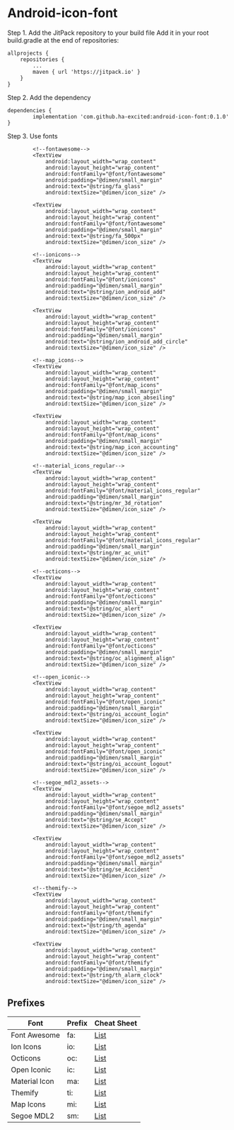 # Android-icon-font

Step 1. Add the JitPack repository to your build file
Add it in your root build.gradle at the end of repositories:

```
allprojects {
    repositories {
        ...
        maven { url 'https://jitpack.io' }
    }
}
```

Step 2. Add the dependency

```
dependencies {
        implementation 'com.github.ha-excited:android-icon-font:0.1.0'
}
```

Step 3. Use fonts

```
        <!--fontawesome-->
        <TextView
            android:layout_width="wrap_content"
            android:layout_height="wrap_content"
            android:fontFamily="@font/fontawesome"
            android:padding="@dimen/small_margin"
            android:text="@string/fa_glass"
            android:textSize="@dimen/icon_size" />

        <TextView
            android:layout_width="wrap_content"
            android:layout_height="wrap_content"
            android:fontFamily="@font/fontawesome"
            android:padding="@dimen/small_margin"
            android:text="@string/fa_500px"
            android:textSize="@dimen/icon_size" />

        <!--ionicons-->
        <TextView
            android:layout_width="wrap_content"
            android:layout_height="wrap_content"
            android:fontFamily="@font/ionicons"
            android:padding="@dimen/small_margin"
            android:text="@string/ion_android_add"
            android:textSize="@dimen/icon_size" />

        <TextView
            android:layout_width="wrap_content"
            android:layout_height="wrap_content"
            android:fontFamily="@font/ionicons"
            android:padding="@dimen/small_margin"
            android:text="@string/ion_android_add_circle"
            android:textSize="@dimen/icon_size" />

        <!--map_icons-->
        <TextView
            android:layout_width="wrap_content"
            android:layout_height="wrap_content"
            android:fontFamily="@font/map_icons"
            android:padding="@dimen/small_margin"
            android:text="@string/map_icon_abseiling"
            android:textSize="@dimen/icon_size" />

        <TextView
            android:layout_width="wrap_content"
            android:layout_height="wrap_content"
            android:fontFamily="@font/map_icons"
            android:padding="@dimen/small_margin"
            android:text="@string/map_icon_accounting"
            android:textSize="@dimen/icon_size" />

        <!--material_icons_regular-->
        <TextView
            android:layout_width="wrap_content"
            android:layout_height="wrap_content"
            android:fontFamily="@font/material_icons_regular"
            android:padding="@dimen/small_margin"
            android:text="@string/mr_3d_rotation"
            android:textSize="@dimen/icon_size" />

        <TextView
            android:layout_width="wrap_content"
            android:layout_height="wrap_content"
            android:fontFamily="@font/material_icons_regular"
            android:padding="@dimen/small_margin"
            android:text="@string/mr_ac_unit"
            android:textSize="@dimen/icon_size" />

        <!--octicons-->
        <TextView
            android:layout_width="wrap_content"
            android:layout_height="wrap_content"
            android:fontFamily="@font/octicons"
            android:padding="@dimen/small_margin"
            android:text="@string/oc_alert"
            android:textSize="@dimen/icon_size" />

        <TextView
            android:layout_width="wrap_content"
            android:layout_height="wrap_content"
            android:fontFamily="@font/octicons"
            android:padding="@dimen/small_margin"
            android:text="@string/oc_alignment_align"
            android:textSize="@dimen/icon_size" />

        <!--open_iconic-->
        <TextView
            android:layout_width="wrap_content"
            android:layout_height="wrap_content"
            android:fontFamily="@font/open_iconic"
            android:padding="@dimen/small_margin"
            android:text="@string/oi_account_login"
            android:textSize="@dimen/icon_size" />

        <TextView
            android:layout_width="wrap_content"
            android:layout_height="wrap_content"
            android:fontFamily="@font/open_iconic"
            android:padding="@dimen/small_margin"
            android:text="@string/oi_account_logout"
            android:textSize="@dimen/icon_size" />

        <!--segoe_mdl2_assets-->
        <TextView
            android:layout_width="wrap_content"
            android:layout_height="wrap_content"
            android:fontFamily="@font/segoe_mdl2_assets"
            android:padding="@dimen/small_margin"
            android:text="@string/se_Accept"
            android:textSize="@dimen/icon_size" />

        <TextView
            android:layout_width="wrap_content"
            android:layout_height="wrap_content"
            android:fontFamily="@font/segoe_mdl2_assets"
            android:padding="@dimen/small_margin"
            android:text="@string/se_Accident"
            android:textSize="@dimen/icon_size" />

        <!--themify-->
        <TextView
            android:layout_width="wrap_content"
            android:layout_height="wrap_content"
            android:fontFamily="@font/themify"
            android:padding="@dimen/small_margin"
            android:text="@string/th_agenda"
            android:textSize="@dimen/icon_size" />

        <TextView
            android:layout_width="wrap_content"
            android:layout_height="wrap_content"
            android:fontFamily="@font/themify"
            android:padding="@dimen/small_margin"
            android:text="@string/th_alarm_clock"
            android:textSize="@dimen/icon_size" />
```

## Prefixes

| Font         | Prefix | Cheat Sheet                               |
|--------------|--------|-------------------------------------------|
| Font Awesome | fa:    | [List](http://fontawesome.io/icons/) |
| Ion Icons    | io:    | [List](http://ionicons.com)               |
| Octicons     | oc:    | [List](https://octicons.github.com)       |
| Open Iconic  | ic:    | [List](https://useiconic.com/open/)       |
| Material Icon   | ma:    | [List](https://design.google.com/icons/)       |
| Themify   | ti:    | [List](https://themify.me/themify-icons)       |
| Map Icons   | mi:    | [List](http://map-icons.com)       |
| Segoe MDL2   | sm:    | [List](https://docs.microsoft.com/en-us/windows/uwp/design/style/segoe-ui-symbol-font)       |